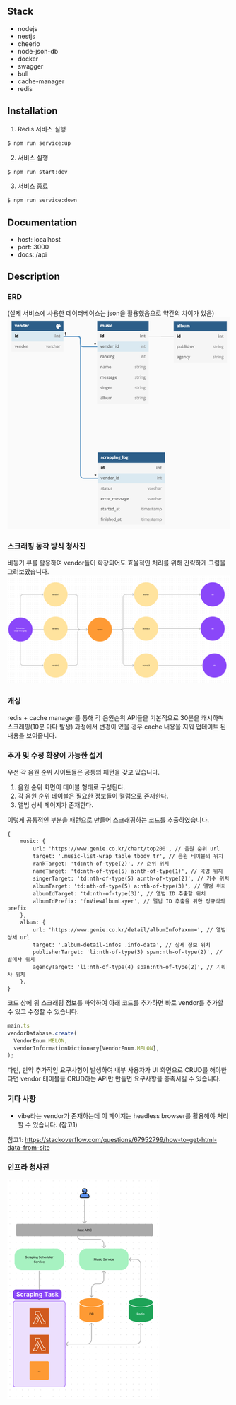 ## Stack
- nodejs
- nestjs
- cheerio
- node-json-db
- docker
- swagger
- bull
- cache-manager
- redis

## Installation
1. Redis 서비스 실행
```bash
$ npm run service:up
```

2. 서비스 실행
```bash
$ npm run start:dev
```

3. 서비스 종료
```bash
$ npm run service:down
```

## Documentation
- host: localhost
- port: 3000
- docs: /api

## Description

### ERD
(실제 서비스에 사용한 데이터베이스는 json을 활용했음으로 약간의 차이가 있음)
![](./images/erd.png)

### 스크래핑 동작 방식 청사진
비동기 큐를 활용하여 vendor들이 확장되어도 효율적인 처리를 위해 간략하게 그림을 그려보았습니다.
![](./images/scrapping-blueprint.png)

### 캐싱
redis + cache manager를 통해 각 음원순위 API들을 기본적으로 30분을 캐시하며
스크래핑(10분 마다 발생) 과정에서 변경이 있을 경우 cache 내용을 지워 업데이트 된 내용을 보여줍니다.

### 추가 및 수정 확장이 가능한 설계
우선 각 음원 순위 사이트들은 공통의 패턴을 갖고 있습니다.
1. 음원 순위 화면이 테이블 형태로 구성된다.
2. 각 음원 순위 테이블은 필요한 정보들이 컬럼으로 존재한다.
3. 앨범 상세 페이지가 존재한다.

이렇게 공통적인 부분을 패턴으로 만들어 스크래핑하는 코드를 추출하였습니다.
```text
{
    music: {
        url: 'https://www.genie.co.kr/chart/top200', // 음원 순위 url
        target: '.music-list-wrap table tbody tr', // 음원 테이블의 위치
        rankTarget: 'td:nth-of-type(2)', // 순위 위치
        nameTarget: 'td:nth-of-type(5) a:nth-of-type(1)', // 곡명 위치
        singerTarget: 'td:nth-of-type(5) a:nth-of-type(2)', // 가수 위치
        albumTarget: 'td:nth-of-type(5) a:nth-of-type(3)', // 앨범 위치
        albumIdTarget: 'td:nth-of-type(3)', // 앨범 ID 추출할 위치
        albumIdPrefix: 'fnViewAlbumLayer', // 앨범 ID 추출을 위한 정규식의 prefix
    },
    album: {
        url: 'https://www.genie.co.kr/detail/albumInfo?axnm=', // 앨범 상세 url
        target: '.album-detail-infos .info-data', // 상세 정보 위치
        publisherTarget: 'li:nth-of-type(3) span:nth-of-type(2)', // 발매사 위치
        agencyTarget: 'li:nth-of-type(4) span:nth-of-type(2)', // 기획사 위치
    },
}
```

코드 상에 위 스크래핑 정보를 파악하여 아래 코드를 추가하면 바로 vendor를 추가할 수 있고 수정할 수 있습니다.
```typescript
main.ts
vendorDatabase.create(
  VendorEnum.MELON,
  vendorInformationDictionary[VendorEnum.MELON],
);
``` 

다만, 만약 추가적인 요구사항이 발생하여 내부 사용자가 UI 화면으로 CRUD를 해야한다면 
vendor 테이블을 CRUD하는 API만 만들면 요구사항을 충족시킬 수 있습니다.

### 기타 사항
- vibe라는 vendor가 존재하는데 이 페이지는 headless browser를 활용해야 처리할 수 있습니다. (참고1)

참고1: https://stackoverflow.com/questions/67952799/how-to-get-html-data-from-site

### 인프라 청사진
![](./images/infra-blueprint.png)
